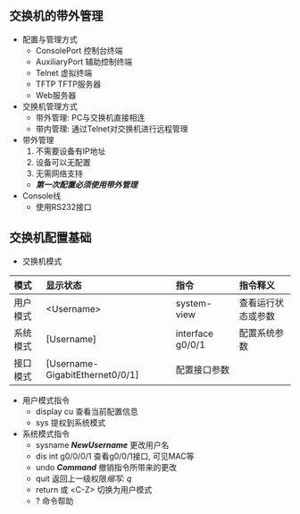 ## 交换机的带外管理
- 配置与管理方式
	- ConsolePort 控制台终端
	- AuxiliaryPort 辅助控制终端
	- Telnet 虚拟终端
	- TFTP TFTP服务器
	- Web服务器
- 交换机管理方式
	- 带外管理: PC与交换机直接相连
	- 带内管理: 通过Telnet对交换机进行远程管理
- 带外管理
	1. 不需要设备有IP地址
	2. 设备可以无配置
	3. 无需网络支持
	- ***第一次配置必须使用带外管理***
- Console线
	- 使用RS232接口

## 交换机配置基础
- 交换机模式

| 模式 | 显示状态 | 指令 | 指令释义 |
| :-- | :-- | :-- | :-- |
| 用户模式 | \<Username\> | system-view | 查看运行状态或参数 |
| 系统模式 | [Username] | interface g0/0/1 | 配置系统参数 |
| 接口模式 | [Username-GigabitEthernet0/0/1] | 配置接口参数 |

- 用户模式指令
	- display cu 查看当前配置信息
	- sys 提权到系统模式
- 系统模式指令
	- sysname ***NewUsername*** 更改用户名
	- dis int g0/0/0/1 查看g0/0/1接口, 可见MAC等
	- undo ***Command*** 撤销指令所带来的更改
	- quit 返回上一级权限*缩写: q*
	- return 或 \<C-Z\> 切换为用户模式
	- ? 命令帮助

